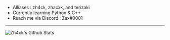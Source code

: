 - Alliases : zh4ck, zhacxk, and terizaki
- Currently learning Python & C++
- Reach me via Discord : Zax#0001

---
<img align="left" alt="Zh4ck's Github Stats" src="https://github-readme-stats.vercel.app/api?username=zh4ck&show_icons=true&hide_border=true"/>
